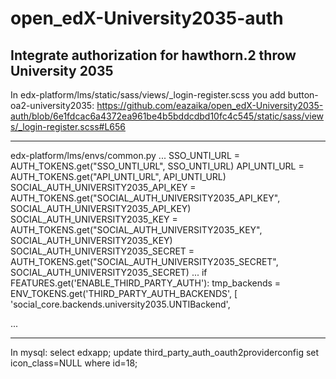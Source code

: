 # open_edX-University2035-auth
Integrate authorization for hawthorn.2 throw University 2035
-
In edx-platform/lms/static/sass/views/_login-register.scss you add button-oa2-university2035:
https://github.com/eazaika/open_edX-University2035-auth/blob/6e1fdcac6a4372ea961be4b5bddcdbd10fc4c545/static/sass/views/_login-register.scss#L656
***
edx-platform/lms/envs/common.py
...
SSO_UNTI_URL = AUTH_TOKENS.get("SSO_UNTI_URL", SSO_UNTI_URL)
API_UNTI_URL = AUTH_TOKENS.get("API_UNTI_URL", API_UNTI_URL)
SOCIAL_AUTH_UNIVERSITY2035_API_KEY = AUTH_TOKENS.get("SOCIAL_AUTH_UNIVERSITY2035_API_KEY", SOCIAL_AUTH_UNIVERSITY2035_API_KEY)
SOCIAL_AUTH_UNIVERSITY2035_KEY = AUTH_TOKENS.get("SOCIAL_AUTH_UNIVERSITY2035_KEY", SOCIAL_AUTH_UNIVERSITY2035_KEY)
SOCIAL_AUTH_UNIVERSITY2035_SECRET = AUTH_TOKENS.get("SOCIAL_AUTH_UNIVERSITY2035_SECRET", SOCIAL_AUTH_UNIVERSITY2035_SECRET)
...
if FEATURES.get('ENABLE_THIRD_PARTY_AUTH'):
    tmp_backends = ENV_TOKENS.get('THIRD_PARTY_AUTH_BACKENDS', [
        'social_core.backends.university2035.UNTIBackend',
   
...
***
In mysql:
select edxapp;
update third_party_auth_oauth2providerconfig set icon_class=NULL where id=18;
